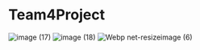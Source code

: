 # Team4Project

![image (17)](https://user-images.githubusercontent.com/43938354/120191480-a651fe00-c222-11eb-8226-9c6b1d78715f.png) ![image (18)](https://user-images.githubusercontent.com/43938354/120191686-eadd9980-c222-11eb-925d-2685f4c295f2.png) ![Webp net-resizeimage (6)](https://user-images.githubusercontent.com/43938354/120191852-1f515580-c223-11eb-8fca-b4404d7feb50.png)

